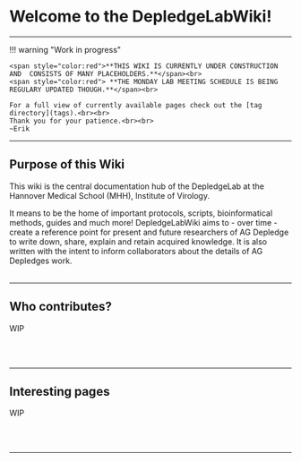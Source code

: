 # Welcome to the DepledgeLabWiki!

---

!!! warning "Work in progress"

    <span style="color:red">**THIS WIKI IS CURRENTLY UNDER CONSTRUCTION AND  CONSISTS OF MANY PLACEHOLDERS.**</span><br>
    <span style="color:red"> **THE MONDAY LAB MEETING SCHEDULE IS BEING REGULARY UPDATED THOUGH.**</span><br>

    For a full view of currently available pages check out the [tag directory](tags).<br><br>
    Thank you for your patience.<br><br>
    ~Erik


---

## Purpose of this Wiki
This wiki is the central documentation hub of the DepledgeLab at the Hannover Medical School (MHH), Institute of Virology.

It means to be the home of important protocols, scripts, bioinformatical methods, guides and much more! DepledgeLabWiki aims to - over time - create a reference point for present and future researchers of AG Depledge to write down, share, explain and retain acquired knowledge.
It is also written with the intent to inform collaborators about the details of AG Depledges work.
<br/><br/>

---

## Who contributes?
WIP

<br/><br/>

---

## Interesting pages
WIP

<br/><br/>

---
